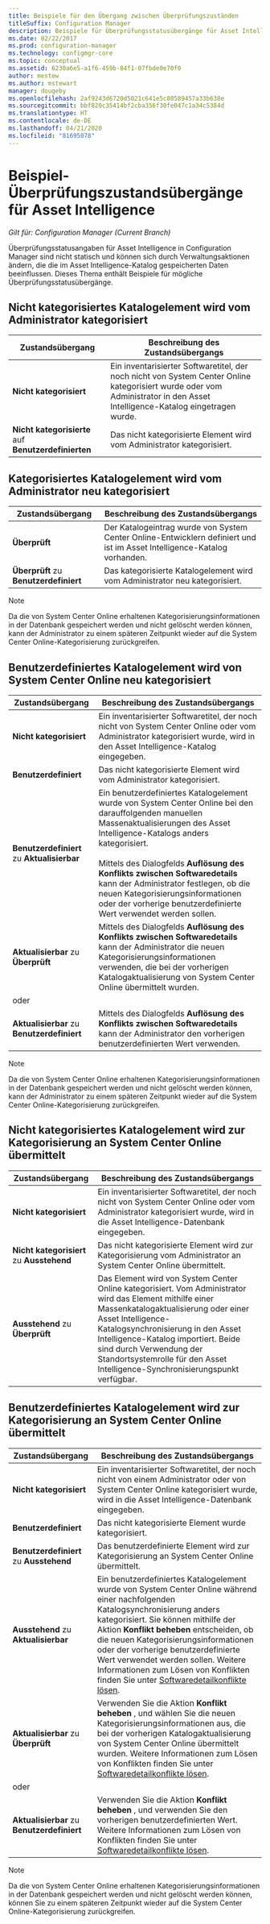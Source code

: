 ```yaml
---
title: Beispiele für den Übergang zwischen Überprüfungszuständen
titleSuffix: Configuration Manager
description: Beispiele für Überprüfungsstatusübergänge für Asset Intelligence in Configuration Manager.
ms.date: 02/22/2017
ms.prod: configuration-manager
ms.technology: configmgr-core
ms.topic: conceptual
ms.assetid: 6230a6e5-a1f6-459b-84f1-07fbde0e70f0
author: mestew
ms.author: mstewart
manager: dougeby
ms.openlocfilehash: 2af9243d6720d5821c641e5c80589457a33b638e
ms.sourcegitcommit: bbf820c35414bf2cba356f30fe047c1a34c5384d
ms.translationtype: HT
ms.contentlocale: de-DE
ms.lasthandoff: 04/21/2020
ms.locfileid: "81695078"
---
```

# <a name="example-validation-state-transitions-for-asset-intelligence"></a>Beispiel-Überprüfungszustandsübergänge für Asset Intelligence

*Gilt für: Configuration Manager (Current Branch)*

Überprüfungsstatusangaben für Asset Intelligence in Configuration Manager sind nicht statisch und können sich durch Verwaltungsaktionen ändern, die die im Asset Intelligence-Katalog gespeicherten Daten beeinflussen. Dieses Thema enthält Beispiele für mögliche Überprüfungsstatusübergänge.

##  <a name="uncategorized-catalog-item-is-categorized-by-the-administrative-user"></a><a name="BKMK_UncategorizedIsCategorized"></a> Nicht kategorisiertes Katalogelement wird vom Administrator kategorisiert  

|**Zustandsübergang**|**Beschreibung des Zustandsübergangs**|  
|--------------------------|--------------------------------------|  
|**Nicht kategorisiert**|Ein inventarisierter Softwaretitel, der noch nicht von System Center Online kategorisiert wurde oder vom Administrator in den Asset Intelligence-Katalog eingetragen wurde.|  
|**Nicht kategorisierte** auf **Benutzerdefinierten**|Das nicht kategorisierte Element wird vom Administrator kategorisiert.|  

##  <a name="categorized-catalog-item-is-recategorized-by-the-administrative-user"></a><a name="BKMK_CategorizedIsReCategorized"></a> Kategorisiertes Katalogelement wird vom Administrator neu kategorisiert  

|**Zustandsübergang**|**Beschreibung des Zustandsübergangs**|  
|--------------------------|--------------------------------------|  
|**Überprüft**|Der Katalogeintrag wurde von System Center Online-Entwicklern definiert und ist im Asset Intelligence-Katalog vorhanden.|  
|**Überprüft** zu **Benutzerdefiniert**|Das kategorisierte Katalogelement wird vom Administrator neu kategorisiert.|  

> [!NOTE]  
>  Da die von System Center Online erhaltenen Kategorisierungsinformationen in der Datenbank gespeichert werden und nicht gelöscht werden können, kann der Administrator zu einem späteren Zeitpunkt wieder auf die System Center Online-Kategorisierung zurückgreifen.  

##  <a name="user-defined-catalog-item-is-recategorized-by-system-center-online"></a><a name="BKMK_UserDefinedIsRecategorized"></a> Benutzerdefiniertes Katalogelement wird von System Center Online neu kategorisiert  

|**Zustandsübergang**|**Beschreibung des Zustandsübergangs**|  
|--------------------------|--------------------------------------|  
|**Nicht kategorisiert**|Ein inventarisierter Softwaretitel, der noch nicht von System Center Online oder vom Administrator kategorisiert wurde, wird in den Asset Intelligence-Katalog eingegeben.|  
|**Benutzerdefiniert**|Das nicht kategorisierte Element wird vom Administrator kategorisiert.|  
|**Benutzerdefiniert** zu **Aktualisierbar**|Ein benutzerdefiniertes Katalogelement wurde von System Center Online bei den darauffolgenden manuellen Massenaktualisierungen des Asset Intelligence-Katalogs anders kategorisiert.<br /><br /> Mittels des Dialogfelds **Auflösung des Konflikts zwischen Softwaredetails** kann der Administrator festlegen, ob die neuen Kategorisierungsinformationen oder der vorherige benutzerdefinierte Wert verwendet werden sollen.|  
|**Aktualisierbar** zu **Überprüft**|Mittels des Dialogfelds **Auflösung des Konflikts zwischen Softwaredetails** kann der Administrator die neuen Kategorisierungsinformationen verwenden, die bei der vorherigen Katalogaktualisierung von System Center Online übermittelt wurden.|  
|oder||  
|**Aktualisierbar** zu **Benutzerdefiniert**|Mittels des Dialogfelds **Auflösung des Konflikts zwischen Softwaredetails** kann der Administrator den vorherigen benutzerdefinierten Wert verwenden.|  

> [!NOTE]  
>  Da die von System Center Online erhaltenen Kategorisierungsinformationen in der Datenbank gespeichert werden und nicht gelöscht werden können, kann der Administrator zu einem späteren Zeitpunkt wieder auf die System Center Online-Kategorisierung zurückgreifen.  

##  <a name="uncategorized-catalog-item-is-submitted-to-system-center-online-for-categorization"></a><a name="BKMK_UncategorizedIsSubmitted"></a> Nicht kategorisiertes Katalogelement wird zur Kategorisierung an System Center Online übermittelt  

|**Zustandsübergang**|**Beschreibung des Zustandsübergangs**|  
|--------------------------|--------------------------------------|  
|**Nicht kategorisiert**|Ein inventarisierter Softwaretitel, der noch nicht von System Center Online oder vom Administrator kategorisiert wurde, wird in die Asset Intelligence-Datenbank eingegeben.|  
|**Nicht kategorisiert** zu **Ausstehend**|Das nicht kategorisierte Element wird zur Kategorisierung vom Administrator an System Center Online übermittelt.|  
|**Ausstehend** zu **Überprüft**|Das Element wird von System Center Online kategorisiert. Vom Administrator wird das Element mithilfe einer Massenkatalogaktualisierung oder einer Asset Intelligence-Katalogsynchronisierung in den Asset Intelligence-Katalog importiert. Beide sind durch Verwendung der Standortsystemrolle für den Asset Intelligence-Synchronisierungspunkt verfügbar.|  

##  <a name="user-defined-catalog-item-is-submitted-to-system-center-online-for-categorization"></a><a name="BKMK_UserDefinedIsSubmitted"></a> Benutzerdefiniertes Katalogelement wird zur Kategorisierung an System Center Online übermittelt  

|**Zustandsübergang**|**Beschreibung des Zustandsübergangs**|  
|--------------------------|--------------------------------------|  
|**Nicht kategorisiert**|Ein inventarisierter Softwaretitel, der noch nicht von einem Administrator oder von System Center Online kategorisiert wurde, wird in die Asset Intelligence-Datenbank eingegeben.|  
|**Benutzerdefiniert**|Das nicht kategorisierte Element wurde kategorisiert.|  
|**Benutzerdefiniert** zu **Ausstehend**|Das benutzerdefinierte Element wird zur Kategorisierung an System Center Online übermittelt.|  
|**Ausstehend** zu **Aktualisierbar**|Ein benutzerdefiniertes Katalogelement wurde von System Center Online während einer nachfolgenden Katalogsynchronisierung anders kategorisiert. Sie können mithilfe der Aktion **Konflikt beheben** entscheiden, ob die neuen Kategorisierungsinformationen oder der vorherige benutzerdefinierte Wert verwendet werden sollen. Weitere Informationen zum Lösen von Konflikten finden Sie unter [Softwaredetailkonflikte lösen](../../../../core/clients/manage/asset-intelligence/operations-for-asset-intelligence.md#BKMK_ResolveSoftwareDetails).|  
|**Aktualisierbar** zu **Überprüft**|Verwenden Sie die Aktion **Konflikt beheben** , und wählen Sie die neuen Kategorisierungsinformationen aus, die bei der vorherigen Katalogaktualisierung von System Center Online übermittelt wurden. Weitere Informationen zum Lösen von Konflikten finden Sie unter [Softwaredetailkonflikte lösen](../../../../core/clients/manage/asset-intelligence/operations-for-asset-intelligence.md#BKMK_ResolveSoftwareDetails).|  
|oder||  
|**Aktualisierbar** zu **Benutzerdefiniert**|Verwenden Sie die Aktion **Konflikt beheben** , und verwenden Sie den vorherigen benutzerdefinierten Wert. Weitere Informationen zum Lösen von Konflikten finden Sie unter [Softwaredetailkonflikte lösen](../../../../core/clients/manage/asset-intelligence/operations-for-asset-intelligence.md#BKMK_ResolveSoftwareDetails).|  

> [!NOTE]  
>  Da die von System Center Online erhaltenen Kategorisierungsinformationen in der Datenbank gespeichert werden und nicht gelöscht werden können, können Sie zu einem späteren Zeitpunkt wieder auf die System Center Online-Kategorisierung zurückgreifen.  
